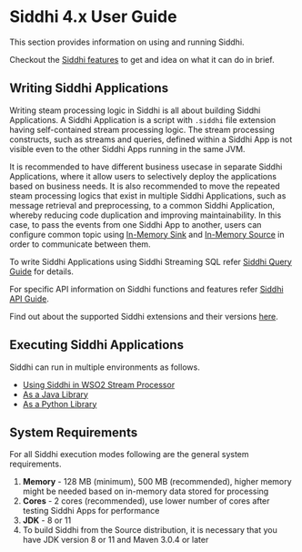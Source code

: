 # Siddhi 4.x User Guide

This section provides information on using and running Siddhi.

Checkout the [Siddhi features](features) to get and idea on what it can do in brief. 

## Writing Siddhi Applications

Writing steam processing logic in Siddhi is all about building Siddhi Applications. A Siddhi Application is a script with `.siddhi` file extension having self-contained stream processing logic. The stream processing constructs, such as streams and queries, defined within a Siddhi App is not visible even to the other Siddhi Apps running in the same JVM.

It is recommended to have different business usecase in separate Siddhi Applications, where it allow users to selectively deploy the applications based on business needs.
It is also recommended to move the repeated steam processing logics that exist in multiple Siddhi Applications, such as message retrieval and preprocessing, to a common Siddhi Application, whereby reducing code duplication and improving maintainability.
In this case, to pass the events from one Siddhi App to another, users can configure common topic using [In-Memory Sink](api/latest/#inmemory-sink) and [In-Memory Source](api/latest/#inmemory-source) in order to communicate between them.

To write Siddhi Applications using Siddhi Streaming SQL refer [Siddhi Query Guide](query-guide) for details.

For specific API information on Siddhi functions and features refer [Siddhi API Guide](api/latest).

Find out about the supported Siddhi extensions and their versions [here](extensions).

## Executing Siddhi Applications

Siddhi can run in multiple environments as follows.

* [Using Siddhi in WSO2 Stream Processor](siddhi-in-wso2-stream-processor/)
* [As a Java Library](siddhi-as-a-java-library/)
* [As a Python Library](siddhi-as-a-python-library/)

## System Requirements

For all Siddhi execution modes following are the general system requirements.

1. **Memory**   - 128 MB (minimum), 500 MB (recommended), higher memory might be needed based on in-memory data stored for processing
2. **Cores**    - 2 cores (recommended), use lower number of cores after testing Siddhi Apps for performance
3. **JDK**      - 8 or 11
4. To build Siddhi from the Source distribution, it is necessary that you have JDK version 8 or 11 and Maven 3.0.4 or later
